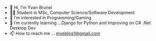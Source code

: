 - 👋 Hi, I’m Yvan Brunel
- 👨‍🎓 Student in MSc, Computer Science/Software Development 
- 👀 I’m interested in Programming/Gaming
- 🌱 I’m currently learning ...Django for Python and Improving on C# .Net Desktop Dev
- 📫 How to reach me ... myeblog1@gmail.com

<!---
Topaz8/Topaz8 is a ✨ special ✨ repository because its `README.md` (this file) appears on your GitHub profile.
You can click the Preview link to take a look at your changes.
--->
